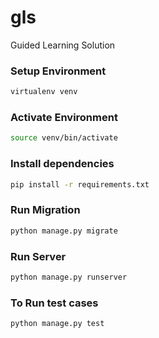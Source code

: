 # gls
Guided Learning Solution

### Setup Environment
```bash
virtualenv venv
```

### Activate Environment
```bash
source venv/bin/activate
```

### Install dependencies
```bash
pip install -r requirements.txt
```
### Run Migration
```bash
python manage.py migrate
```
### Run Server
```bash
python manage.py runserver
```

### To Run test cases
```bash
python manage.py test
```